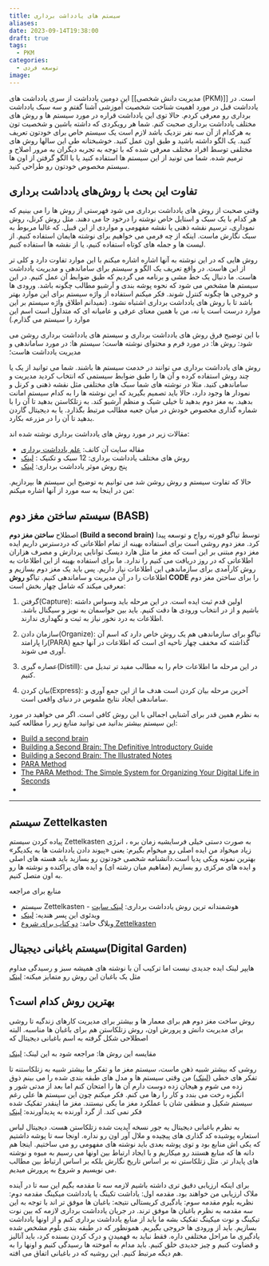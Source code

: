```yaml
---
title: سیستم های یادداشت برداری
aliases: 
date: 2023-09-14T19:38:00
draft: true
tags:
  - PKM
categories:
  - توسعه فردی
image:
---
```




این دومین یادداشت از سری یادداشت های [[مدیریت دانش شخصی (PKM)]] است. در یادداشت قبل در مورد اهمیت شناخت شخصیت آموزشی آشنا گفتم و سه سبک یادداشت برداری رو معرفی کردم. حالا توی این یادداشت قراره در مورد سیستم ها و روش های مختلف یادداشت برداری صحبت کنم. شما هر رویکردی که داشته باشین و شخصیت تون به هرکدام از آن سه نفر نزدیک باشد لازم است یک سیستم خاص برای خودتون تعریف کنید. یک الگو داشته باشید و طبق اون عمل کنید. خوشبختانه طی این سالها روش های مختلفی توسط افراد مختلف معرفی شده که با توجه به تجربه دیگران به مرور اصلاح و ترمیم شده. شما می تونید از این سیستم ها استفاده کنید یا با الگو گرفتن از اون ها سیستم مخصوص خودتون رو طراحی کنید.


## تفاوت این بحث با روش‌های یادداشت برداری
وقتی صحبت از روش های یادداشت برداری می شود فهرستی از روش ها را می بینیم که هر کدام با یک سبک و استایل خاص نوشته را درخود جا می دهند. مثل روش کرنل، روش نموداری، ترسیم نقشه ذهنی یا نقشه مفهومی و مواردی از این قبیل. که غالبا مربوط به سبک نگارش ماست. اینکه از چه فرمی می خواهیم برای نوشته هایمان استفاده کنیم. از لیست ها و جمله های کوتاه استفاده کنیم، یا از نقشه ها استفاده کنیم. 

روش هایی که در این نوشته به آنها اشاره اشاره میکنم با این موارد تفاوت دارد و کلی تر از این هاست. در واقع تعریف یک الگو و سیستم برای ساماندهی و مدیریت یادداشت هاست. ما دنبال یک خط مشی و برنامه می گردیم که طبق ضوابط آن عمل کنیم. در این سیستم ها مشخص می شود که نحوه پوشه بندی و آرشیو مطالب چگونه باشد. ورودی ها و خروجی ها چگونه کنترل شوند. 
فکر میکنم استفاده از واژه سیستم برای این موارد بهتر باشد تا با روش های یادداشت برداری اشتباه نشود. (نمیدانم اطلاق واژه سیستم بر این موارد درست است یا نه، من با همین معنای عرفی و عامیانه ای که متداول است اسم این موارد را سیستم می گذارم.)

با این توضیح فرق روش های یادداشت برداری و سیستم های یادداشت برداری روشن می شود:
روش ها: در مورد فرم و محتوای نوشته هاست؛
سیستم ها: در مورد ساماندهی و مدیریت یادداشت هاست؛

روش های یادداشت برداری می توانند در خدمت سیستم ها باشند. شما می توانید از یک یا چند روش استفاده کرده و آن ها را طبق ضوابط سیستمی که انتخاب کردید مدیریت و ساماندهی کنید. مثلا در نوشته های شما سبک های مختلفی مثل نقشه ذهنی و کرنل و نمودار ها وجود دارد، حالا باید تصمیم بگیرید که این نوشته ها را به کدام سیستم امانت بدهید. به مغز دوم بدهید تا خیلی شیک و منظم آرشیو کند. به زتلکاستن بدهید تا آن را با شماره گذاری مخصوص خودش در میان جعبه مطالب مرتبط بگذارد. یا به دیجیتال گاردن بدهید تا آن را در مزرعه بکارد.

مقالات زیر در مورد روش های یادداشت برداری نوشته شده اند:
- مقاله سایت آن کانف: [علم یادداشت برداری](https://nesslabs.com/note-taking)
- روش های مختلف یادداشت برداری: 12 سبک و تکنیک : [لینک](https://crm.org/news/note-taking-methods)
- پنج روش موثر یادداشت برداری: [لینک](https://www.oxfordlearning.com/5-effective-note-taking-methods/)






حالا که تفاوت سیستم و روش روشن شد می توانیم به توضیح این سیستم ها بپردازیم. من در اینجا به سه مورد از آنها اشاره میکنم:

## سیستم ساختن مغز دوم (BASB)
اصطلاح **ساختن مغز دوم (Build a second brain)** توسط تیاگو فورته رواج و توسعه پیدا کرد. مغز دوم روشی است برای استفاده بهینه از تمام اطلاعاتی که دردسترس داریم
ایده مغز دوم مبتنی بر این است که مغز ما مثل هارد دیسک توانایی پردازش و مصرف هزاران اطلاعاتی که در روز دریافت می کنیم را ندارد. ما برای استفاده بهینه از این اطلاعات به روش کارآمدی برای سازماندهی این اطلاعات نیاز داریم. پس باید یک مغز دوم بسازیم و اطلاعات را در آن مدیریت و ساماندهی کنیم.
تیاگو **روش CODE** را برای ساختن مغز دوم معرفی میکند که شامل چهار بخش است:
1. گرفتن(Capture): اولین قدم ثبت ایده است. در این مرحله باید وسواس داشته باشیم و از در انتخاب ورودی ها دقت کنیم. باید بین حواسمان به نویز و سیگنال باشد. اطلاعات به درد نخور نیاز به ثبت و نگهداری ندارند.
   
2. سازمان دادن(Organize): تیاگو برای سازماندهی هم یک روش خاص دارد که اسم آن را پارامتد(PARA) گذاشته که مخفف چهار ناحیه ای است که اطلاعات در آنها جمع آوری می شوند.

3. عصاره گیری(Distill): در این مرحله ما اطلاعات خام را به مطالب مفید تر تبدیل می کنیم.
   
4. بیان کردن(Express): آخرین مرحله بیان کردن است هدف ما از این جمع آوری و ساماندهی ایجاد نتایج ملموس در دنیای واقعی است.

به نظرم همین قدر برای آشنایی اجمالی با این روش کافی است. اگر می خواهید در مورد این سیستم بیشتر بدانید می توانید منابع زیر را مطالعه کنید:
- [Build a second brain](https://workflowy.com/systems/build-a-second-brain)
- [Building a Second Brain: The Definitive Introductory Guide](https://fortelabs.com/blog/basboverview/)
- [Building a Second Brain: The Illustrated Notes](https://maggieappleton.com/basb)
- [PARA Method](https://workflowy.com/systems/para-method)
- [The PARA Method: The Simple System for Organizing Your Digital Life in Seconds](https://fortelabs.com/blog/para/)
-

---
## سیستم Zettelkasten
پیاده کردن سیستم Zettelkasten به صورت دستی خیلی فرسایشیه زمان بره ، انرژی زیاد میخواد من ایده اصلی رو میخوام بگیرم: یعنی «پیوند دادن یادداشت ها به یکدیگر»
بهترین نمونه ویکی پدیا است.دانشنامه شخصی خودتون رو بسازید
باید هسته های اصلی و ایده های مرکزی رو بسازیم (مفاهیم میان رشته ای) و ایده های پراکنده و نوشته ها رو به اون متصل کنیم.

منابع برای مراجعه
- سیستم Zettelkasten - هوشمندانه ترین روش یادداشت برداری: [لینک سایت](https://squeezegrowth.com/fa/zettelkasten-system/)
- ویدئوی این پسر هندیه: [لینک](https://www.youtube.com/watch?v=TcQMrGayZ38)
- وبلاگ حامد: [دو کتاب برای شروع Zettelkasten](https://hamed.blog/zettlekasten/)

## سیستم باغبانی دیجیتال(Digital Garden) 
هایپر لینک ایده جدیدی نیست اما ترکیب آن با نوشته های همیشه سبز و رسیدگی مداوم مثل یک باغبان این روش رو متمایز میکنه: [لینک](https://salman.io/notes/digital-gardens/)


## بهترین روش کدام است؟ 
روش ساخت مغز دوم هم برای معمار ها و بیشتر برای مدیریت کارهای زندگیه تا روشی برای مدیریت دانش و پرورش اون، روش زتلکاستن هم برای باغبان ها مناسبه. البته اصطلاحی شکل گرفته به اسم باغبانی دیجیتال که 

مقایسه این روش ها: مراجعه شود به این لینک: [لینک](https://zettelkasten.de/posts/building-a-second-brain-and-zettelkasten/)

روشی که بیشتر شبیه ذهن ماست، سیستم مغز ما و تفکر ما بیشتر شبیه به زتلکاستنه تا تفکر های خطی ([لینک](https://www-mentalnodes-com.translate.goog/threaded-thinking-instead-of-linear-thinking?_x_tr_sl=en&_x_tr_tl=fa&_x_tr_hl=fa&_x_tr_pto=wapp)) من وقتی سیستم ها و مدل های طبقه بندی شده را می بینم ذوق زده می شوم و هیجان زده دوست دارم آن ها را امتحان کنم اما بعد از مدتی شور و انگیزه رخت می بندد و کار را رها می کنم. فکر میکنم چون این سیستم ها علی رغم سیستم شکیل و منطقی شان با عملکرد مغز ما یکی نیستند. مغز ما اینقدر تفکیک شده فکر نمی کند. 
از گرد آورنده به پدیدآورنده: [لینک](https://www.mentalnodes.com/from-collector-to-creator)


به نظرم باغبانی دیجیتال یه جور نسخه آپدیت شده زتلکاستن هست. دیجیتال لباس استعاره پوشیده کد گذاری های پیچیده و ملال آور اون رو نداره. اونجا سه تا پوشه داشتیم که یکی اش منابع بود و توی پوشه بعدی باید نوشته های مفهومی رو می ساختیم. اینجا هم دانه ها که منابع هستند رو میکاریم و با ایجاد ارتباط بین اونها می رسیم به میوه و نوشته های پایدار تر. مثل زتلکاستن نه بر اساس تاریخ نگارش بلکه بر اساس ارتباط بین مطالب می نویسیم و شروع به پرورش میدیم.



برای اینکه ارزیابی دقیق تری داشته باشیم لازمه سه تا مقدمه بگیم این سه تا در آینده ملاک ارزیابی من خواهند بود.
مقدمه اول: یاداشت تکینگ یا یادداشت میکینگ
مقدمه دوم: نظریه بلوم
مقدمه سوم: یادگیری کریستالی
نتیجه: باغبان ها موفق تر اند
با توجه به این سه مقدمه به نظرم باغبان ها موفق ترند. در جریان یادداشت برداری لازمه که بین نوت تیکینگ و نوت میکینگ تفکیک بشه ما باید از منابع یادداشت برداری کنم و از اونها یادداشت بسازیم. باید از ورودی ها خروجی بگیریم. همونطور که در طبقه بندی بلوم مشخص شده یادگیری ما مراحل مختلفی داره. فقط نباید به فهمیدن و درک کردن بسنده کرد، باید آنالیز و قضاوت کنیم و چیز جدیدی خلق کنیم. باید مدام به آموخته ها رسیدگی کنیم و اونها را به هم دیگه مرتبط کنیم. این روشیه که در باغبانی اتفاق می افته.





